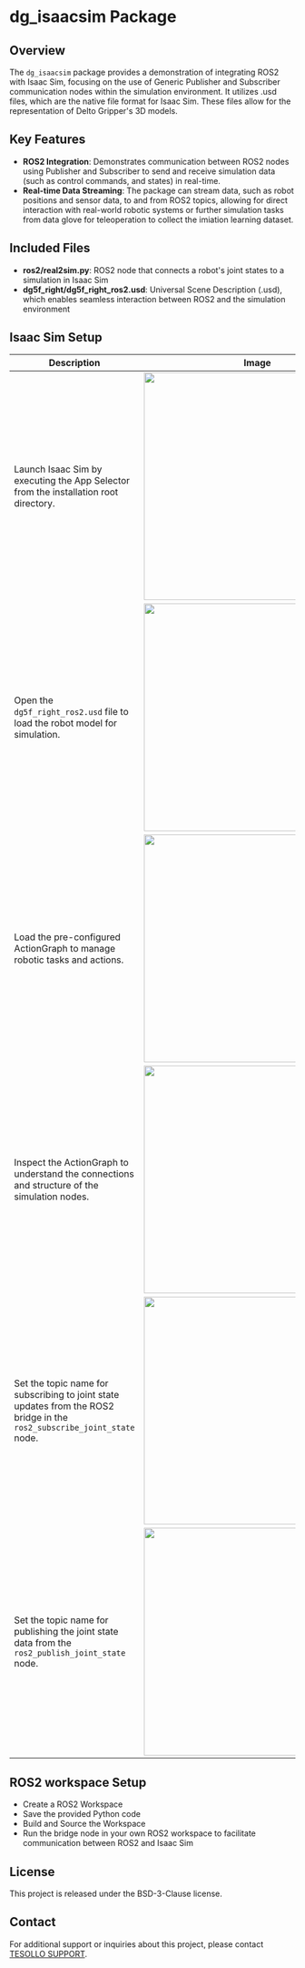 # dg_isaacsim Package

## Overview

The `dg_isaacsim` package provides a demonstration of integrating ROS2 with Isaac Sim, focusing on the use of Generic Publisher and Subscriber communication nodes within the simulation environment. It utilizes .usd files, which are the native file format for Isaac Sim. These files allow for the representation of Delto Gripper's 3D models.

## Key Features
- **ROS2 Integration**: Demonstrates communication between ROS2 nodes using Publisher and Subscriber to send and receive simulation data (such as control commands, and states) in real-time.
- **Real-time Data Streaming**: The package can stream data, such as robot positions and sensor data, to and from ROS2 topics, allowing for direct interaction with real-world robotic systems or further simulation tasks from data glove for teleoperation to collect the imiation learning dataset.

## Included Files
- **ros2/real2sim.py**: ROS2 node that connects a robot's joint states to a simulation in Isaac Sim
- **dg5f_right/dg5f_right_ros2.usd**: Universal Scene Description (.usd), which enables seamless interaction between ROS2 and the simulation environment

## Isaac Sim Setup
| **Description** | **Image** |
|-----------------|-----------|
| Launch Isaac Sim by executing the App Selector from the installation root directory. | <img src="/home/jon/Tesollo/DELTO_M_ROS2/dg_isaacsim/docs/source/_static/isaacsim_new_stage.png" width="400px"/> |
| Open the `dg5f_right_ros2.usd` file to load the robot model for simulation. | <img src="/home/jon/Tesollo/DELTO_M_ROS2/dg_isaacsim/docs/source/_static/isaacsim_dg5f_right.png" width="400px"/> |
| Load the pre-configured ActionGraph to manage robotic tasks and actions. | <img src="/home/jon/Tesollo/DELTO_M_ROS2/dg_isaacsim/docs/source/_static/isaacsim_actiongraph_open.png" width="400px"/> |
| Inspect the ActionGraph to understand the connections and structure of the simulation nodes. | <img src="/home/jon/Tesollo/DELTO_M_ROS2/dg_isaacsim/docs/source/_static/isaacsim_actiongraph_nodes.png" width="400px"/> |
| Set the topic name for subscribing to joint state updates from the ROS2 bridge in the `ros2_subscribe_joint_state` node. | <img src="/home/jon/Tesollo/DELTO_M_ROS2/dg_isaacsim/docs/source/_static/isaacsim_subscribe_joint_state.png" width="400px"/> |
| Set the topic name for publishing the joint state data from the `ros2_publish_joint_state` node. | <img src="/home/jon/Tesollo/DELTO_M_ROS2/dg_isaacsim/docs/source/_static/isaacsim_publish_joint_state.png" width="400px"/> |

## ROS2 workspace Setup
- Create a ROS2 Workspace
- Save the provided Python code
- Build and Source the Workspace
- Run the bridge node in your own ROS2 workspace to facilitate communication between ROS2 and Isaac Sim


## License
This project is released under the BSD-3-Clause license.


## Contact
For additional support or inquiries about this project, please contact [TESOLLO SUPPORT](mailto:support@tesollo.com). 


